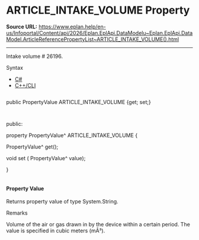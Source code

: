 # ARTICLE_INTAKE_VOLUME Property

**Source URL:** https://www.eplan.help/en-us/Infoportal/Content/api/2026/Eplan.EplApi.DataModelu~Eplan.EplApi.DataModel.ArticleReferencePropertyList~ARTICLE_INTAKE_VOLUME().html

---

Intake volume # 26196.

Syntax

- [C#](#i-syntax-CS)
- [C++/CLI](#i-syntax-CPP2005)

```
```
public PropertyValue ARTICLE_INTAKE_VOLUME {get; set;}
```
```

```
```
public:

property PropertyValue^ ARTICLE_INTAKE_VOLUME {

   PropertyValue^ get();

   void set (    PropertyValue^ value);

}
```
```

#### Property Value

Returns property value of type System.String.

Remarks

Volume of the air or gas drawn in by the device within a certain period. The value is specified in cubic meters (mÂ³).
